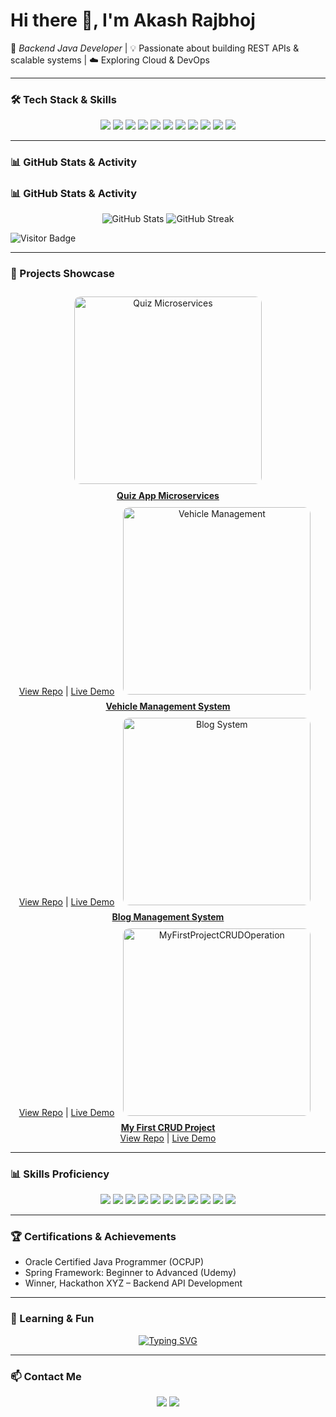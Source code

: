 # Hi there 👋, I'm Akash Rajbhoj  

🚀 *Backend Java Developer* | 💡 Passionate about building REST APIs & scalable systems | ☁️ Exploring Cloud & DevOps  

---

### 🛠️ Tech Stack & Skills  

<p align="center">
  <img src="https://img.shields.io/badge/Java-ED8B00?style=for-the-badge&logo=openjdk&logoColor=white"/>
  <img src="https://img.shields.io/badge/SpringBoot-6DB33F?style=for-the-badge&logo=springboot&logoColor=white"/>
  <img src="https://img.shields.io/badge/Hibernate-59666C?style=for-the-badge&logo=hibernate&logoColor=white"/>
  <img src="https://img.shields.io/badge/MySQL-005C84?style=for-the-badge&logo=mysql&logoColor=white"/>
  <img src="https://img.shields.io/badge/PostgreSQL-316192?style=for-the-badge&logo=postgresql&logoColor=white"/>
  <img src="https://img.shields.io/badge/HTML-E34F26?style=for-the-badge&logo=html5&logoColor=white"/>
  <img src="https://img.shields.io/badge/CSS-1572B6?style=for-the-badge&logo=css3&logoColor=white"/>
  <img src="https://img.shields.io/badge/JavaScript-F7DF1E?style=for-the-badge&logo=javascript&logoColor=black"/>
  <img src="https://img.shields.io/badge/Bootstrap-563D7C?style=for-the-badge&logo=bootstrap&logoColor=white"/>
  <img src="https://img.shields.io/badge/Docker-2496ED?style=for-the-badge&logo=docker&logoColor=white"/>
  <img src="https://img.shields.io/badge/Azure-0089D6?style=for-the-badge&logo=microsoft-azure&logoColor=white"/>
</p>

---

### 📊 GitHub Stats & Activity  

### 📊 GitHub Stats & Activity  

<p align="center">
  <img src="https://github-readme-stats.vercel.app/api?username=Akash-Rajbhoj&show_icons=true&theme=tokyonight&count_private=true&hide=issues&cache_seconds=7200" alt="GitHub Stats"/>
  <img src="https://github-readme-streak-stats.herokuapp.com?user=Akash-Rajbhoj&theme=tokyonight" alt="GitHub Streak"/>
</p>


![Visitor Badge](https://visitor-badge.laobi.icu/badge?page_id=akashrajbhoj)

---

### 💼 Projects Showcase  

<div align="center">

<a href="https://github.com/akashrajbhoj/quiz-microservices" target="_blank">
  <img src="https://via.placeholder.com/300x150.png?text=Quiz+Microservices" alt="Quiz Microservices" width="300" style="margin:10px; border-radius:10px;"/>
  <br>
  <b>Quiz App Microservices</b>  
  <br>
  <a href="https://github.com/akashrajbhoj/quiz-microservices" target="_blank">View Repo</a> | <a href="#" target="_blank">Live Demo</a>
</a>

<a href="https://github.com/akashrajbhoj/vehicle-management" target="_blank">
  <img src="https://via.placeholder.com/300x150.png?text=Vehicle+Management" alt="Vehicle Management" width="300" style="margin:10px; border-radius:10px;"/>
  <br>
  <b>Vehicle Management System</b>  
  <br>
  <a href="https://github.com/akashrajbhoj/vehicle-management" target="_blank">View Repo</a> | <a href="#" target="_blank">Live Demo</a>
</a>

<a href="https://github.com/akashrajbhoj/blog-system" target="_blank">
  <img src="https://via.placeholder.com/300x150.png?text=Blog+System" alt="Blog System" width="300" style="margin:10px; border-radius:10px;"/>
  <br>
  <b>Blog Management System</b>  
  <br>
  <a href="https://github.com/akashrajbhoj/blog-system" target="_blank">View Repo</a> | <a href="#" target="_blank">Live Demo</a>
</a>

<a href="https://github.com/akashrajbhoj/MyFirstProjectCRUDOperation" target="_blank">
  <img src="https://via.placeholder.com/300x150.png?text=CRUD+Project" alt="MyFirstProjectCRUDOperation" width="300" style="margin:10px; border-radius:10px;"/>
  <br>
  <b>My First CRUD Project</b>  
  <br>
  <a href="https://github.com/akashrajbhoj/MyFirstProjectCRUDOperation" target="_blank">View Repo</a> | <a href="#" target="_blank">Live Demo</a>
</a>

</div>

---

### 📊 Skills Proficiency  

<p align="center">
  <img src="https://img.shields.io/badge/Java-90%25-brightgreen"/>
  <img src="https://img.shields.io/badge/SpringBoot-85%25-brightgreen"/>
  <img src="https://img.shields.io/badge/Hibernate-80%25-brightgreen"/>
  <img src="https://img.shields.io/badge/MySQL-85%25-blue"/>
  <img src="https://img.shields.io/badge/PostgreSQL-70%25-blue"/>
  <img src="https://img.shields.io/badge/HTML-80%25-orange"/>
  <img src="https://img.shields.io/badge/CSS-75%25-blue"/>
  <img src="https://img.shields.io/badge/JS-70%25-yellow"/>
  <img src="https://img.shields.io/badge/Bootstrap-65%25-purple"/>
  <img src="https://img.shields.io/badge/Docker-60%25-lightgrey"/>
  <img src="https://img.shields.io/badge/Azure-50%25-lightblue"/>
</p>

---

### 🏆 Certifications & Achievements  
- Oracle Certified Java Programmer (OCPJP)  
- Spring Framework: Beginner to Advanced (Udemy)  
- Winner, Hackathon XYZ – Backend API Development  

---

### 🌱 Learning & Fun  

<p align="center">
  <a href="https://git.io/typing-svg">
    <img src="https://readme-typing-svg.demolab.com?font=Fira+Code&pause=1000&color=F75C7E&center=true&width=500&lines=Backend+Java+Developer;Spring+Boot+%7C+Hibernate+%7C+MySQL;API+Development+%26+Documentation;Always+Learning+New+Things!" alt="Typing SVG" />
  </a>
</p>

---

### 📫 Contact Me
<p align="center">
  <a href="mailto:akashrajbhoj30@gmail.com"><img src="https://img.shields.io/badge/Email-akashrajbhoj30@gmail.com-red?style=for-the-badge&logo=gmail&logoColor=white"/></a>
  <a href="https://www.linkedin.com/in/akash-rajbhoj-9b8729250" target="_blank"><img src="https://img.shields.io/badge/LinkedIn-Akash%20Rajbhoj-blue?style=for-the-badge&logo=linkedin&logoColor=white"/></a>
</p>
